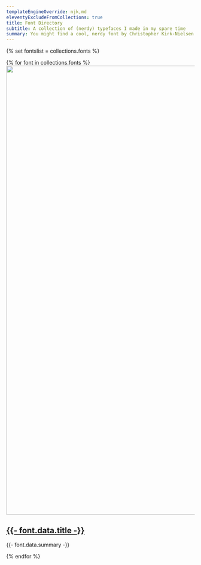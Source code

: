 ```yaml
---
templateEngineOverride: njk,md
eleventyExcludeFromCollections: true
title: Font Directory
subtitle: A collection of (nerdy) typefaces I made in my spare time
summary: You might find a cool, nerdy font by Christopher Kirk-Nielsen here
---
```


{% set fontslist = collections.fonts %}
<section class="cards u-displayFlex u-flex--wrap u-marginBlockStart">
{% for font in collections.fonts %}
  <article class="card u-posRelative u-displayFlex u-flex--column">
    <a class="card__image u-flex--shrink-0" href="{{ font.url | url }}">
      <img src="{{ font.data.customMetaImage + '?nf_resize=fit&w=320' | url }}" alt="" width="1200" height="1200">
    </a>
    <div class="card__content u-padding u-flex--grow-1 u-textCenter u-bg--grey-max">
      <h2 class="h3">
        <a href="{{ font.url | url }}" class="u-c--primary-min h_u-c--color-accent u-textDecoration--underline">
          {{- font.data.title -}}
        </a>
      </h2>
      <p class="u-marginBlockStart--half">
        {{- font.data.summary -}}
      </p>
    </div>
  </article>
{% endfor %}
</section>